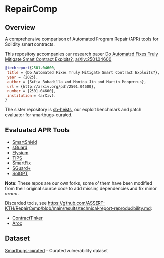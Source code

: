 # RepairComp

## Overview
A comprehensive comparison of Automated Program Repair (APR) tools for Solidity smart contracts.

This repository accompanies our research paper [Do Automated Fixes Truly Mitigate Smart Contract Exploits?](https://arxiv.org/pdf/2501.04600), [arXiv:2501.04600](https://arxiv.org/abs/2501.04600)

```bibtex
@techreport{2501.04600,
 title = {Do Automated Fixes Truly Mitigate Smart Contract Exploits?},
 year = {2025},
 author = {Sofia Bobadilla and Monica Jin and Martin Monperrus},
 url = {http://arxiv.org/pdf/2501.04600},
 number = {2501.04600},
 institution = {arXiv},
}
```

The sister repository is [sb-heists](https://github.com/ASSERT-KTH/sb-heists), our exploit benchmark and patch evaluator for smartbugs-curated.

## Evaluated APR Tools

- [SmartShield](https://github.com/ASSERT-KTH/SmartShield)
- [sGuard](https://github.com/ASSERT-KTH/sGuard)
- [Elysium](https://github.com/ASSERT-KTH/Elysium)
- [TIPS](https://github.com/ASSERT-KTH/TIPS)
- [SmartFix](https://github.com/ASSERT-KTH/SmartFix-Artifact)
- [SGuard+](https://github.com/ASSERT-KTH/sGuardPlus)
- [SolGPT](https://github.com/ASSERT-KTH/solgpt)

**Note**: These repos are our own forks, some of them have been modified from their original source code to add missing dependencies and fix minor errors.

Discarded tools, see <https://github.com/ASSERT-KTH/RepairComp/blob/main/results/technical-report-reproducibility.md>:

- [ContractTinker](https://github.com/ASSERT-KTH/ContractTinker)
- [Aroc](https://github.com/ASSERT-KTH/TSE-Aroc)


## Dataset

[Smartbugs-curated](https://github.com/ASSERT-KTH/smartbugs-curated) - Curated vulnerability dataset
